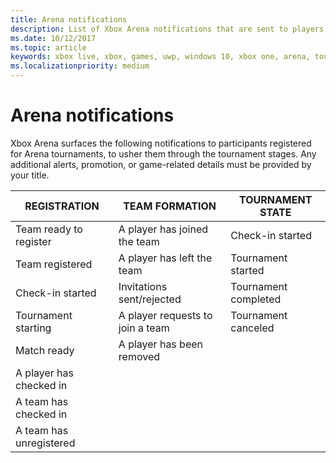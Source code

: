 ```yaml
---
title: Arena notifications
description: List of Xbox Arena notifications that are sent to players to guide them through the tournament stages.
ms.date: 10/12/2017
ms.topic: article
keywords: xbox live, xbox, games, uwp, windows 10, xbox one, arena, tournament, ux
ms.localizationpriority: medium
---
```


# Arena notifications

Xbox Arena surfaces the following notifications to participants registered for Arena tournaments, to usher them through the tournament stages.
Any additional alerts, promotion, or game-related details must be provided by your title.

REGISTRATION | TEAM FORMATION | TOURNAMENT STATE
--- | --- | ---
Team ready to register | A player has joined the team | Check-in started
Team registered	| A player has left the team | Tournament started
Check-in started | Invitations sent/rejected | Tournament completed
Tournament starting | A player requests to join a team | Tournament canceled
Match ready	| A player has been removed |
A player has checked in | |
A team has checked in | |
A team has unregistered | |
